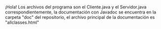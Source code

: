¡Hola!
Los archivos del programa son el Cliente.java y el Servidor.java correspondientemente, la documentación con Javadoc se encuentra en la carpeta "doc" del repositorio,
el archivo principal de la documentación es "allclasses.html"
